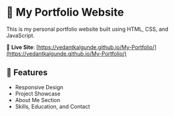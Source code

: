 # 💼 My Portfolio Website

This is my personal portfolio website built using HTML, CSS, and JavaScript.

🔗 **Live Site**: [https://vedantkalgunde.github.io/My-Portfolio/](https://vedantkalgunde.github.io/My-Portfolio/)

## 🔧 Features
- Responsive Design
- Project Showcase
- About Me Section
- Skills, Education, and Contact



